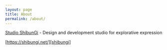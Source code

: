 ```yaml
---
layout: page
title: About
permalink: /about/
---
```


[Studio ShibunGi][shibungi] - Design and development studio for explorative expression

[https://shibungi.net/][shibungi]

[shibungi]: https://shibungi.net/
